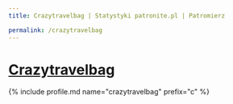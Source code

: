 ```yaml
---
title: Crazytravelbag | Statystyki patronite.pl | Patromierz

permalink: /crazytravelbag
---
```


# [Crazytravelbag](https://patronite.pl/crazytravelbag)

{% include profile.md name="crazytravelbag" prefix="c" %}
